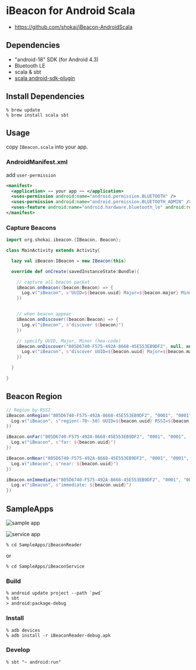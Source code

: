iBeacon for Android Scala
=========================

- https://github.com/shokai/iBeacon-AndroidScala


Dependencies
------------
- "android-18" SDK (for Android 4.3)
- Bluetooth LE
- scala & sbt
- [scala android-sdk-plugin](https://github.com/pfn/android-sdk-plugin)


Install Dependencies
--------------------

    % brew update
    % brew install scala sbt


Usage
-----

copy `IBeacon.scala` into your app.


### AndroidManifest.xml
add `user-permission`
```xml
<manifest>
  <application> ~~ your app ~~ </application>
  <uses-permission android:name="android.permission.BLUETOOTH" />
  <uses-permission android:name="android.permission.BLUETOOTH_ADMIN" />
  <uses-feature android:name="android.hardware.bluetooth_le" android:required="true" />
</manifest>
```

### Capture Beacons

```scala
import org.shokai.ibeacon.{IBeacon, Beacon};
```

```scala
class MainActivity extends Activity{

  lazy val iBeacon:IBeacon = new IBeacon(this)

  override def onCreate(savedInstanceState:Bundle){

    // capture all beacon packet
    iBeacon.onBeacon((beacon:Beacon) => {
      Log.v("iBeacon", s"UUID=${beacon.uuid} Major=${beacon.major} Minor=${beacon.minor} RSSI=${beacon.rssi}")
    })


    // when beacon appear
    iBeacon.onDiscover((beacon:Beacon) => {
      Log.v("iBeacon", s"discover ${beacon}")
    })

    // specify UUID, Major, Minor (hex-code)
    iBeacon.onDiscover("805D6740-F575-492A-8668-45E553EB9DF2", null, null, (beacon:Beacon) => {
      Log.v("iBeacon", s"discover UUID=${beacon.uuid} Major=${beacon.major}")
    })

  }

}
```


## Beacon Region

```scala
// Region by RSSI
iBeacon.onRegion("805D6740-F575-492A-8668-45E553EB9DF2", "0001", "0001", Range(-70,-50), (beacon:Beacon) => {
  Log.v("iBeacon", s"region(-70~-50) UUID=${beacon.uuid} RSSI=${beacon.rssi}")
})

iBeacon.onFar("805D6740-F575-492A-8668-45E553EB9DF2", "0001", "0001", (beacon:Beacon) => {
  Log.v("iBeacon", s"far: ${beacon.uuid}")
})

iBeacon.onNear("805D6740-F575-492A-8668-45E553EB9DF2", "0001", "0001", (beacon:Beacon) => {
  Log.v("iBeacon", s"near: ${beacon.uuid}")
})

iBeacon.onImmediate("805D6740-F575-492A-8668-45E553EB9DF2", "0001", "0001", (beacon:Beacon) => {
  Log.v("iBeacon", s"immediate: ${beacon.uuid}")
})
```


SampleApps
----------

![sample app](http://shokai.org/archive/file/59e5175520370a366113eb39781639df.png)

![service app](http://shokai.org/archive/file/3a8bce26f1cc9bbd8ecc57d41d820509.png)


    % cd SampleApps/iBeaconReader

or

    % cd SampleApps/iBeaconService


### Build

    % android update project --path `pwd`
    % sbt
    > android:package-debug


### Install

    % adb devices
    % adb install -r iBeaconReader-debug.apk


### Develop

    % sbt "~ android:run"
